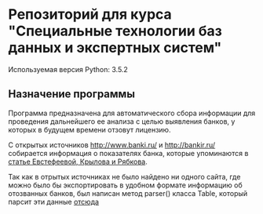 Репозиторий для курса "Специальные технологии баз данных и экспертных систем"
=========================
Используемая версия Python: 3.5.2

Назначение программы
----------------------------
Программа предназначена для автоматического сбора информации для проведения дальнейшего ее анализа с целью выявления банков, у которых в будущем времени отзовут лицензию.

С открытых источников <http://www.banki.ru/> и <http://bankir.ru/> собирается информация о показателях банка, которые упоминаются в [статье Евстефеевой, Крылова и Рябкова](./article.pdf).

Так как в отрытых источниках не было найдено ни одного сайта, где можно было бы экспортировать в удобном формате информацию об отозванных банков, был написан метод parser() класса Table, который парсит эти данные [отсюда](http://www.banki.ru/banks/memory/)